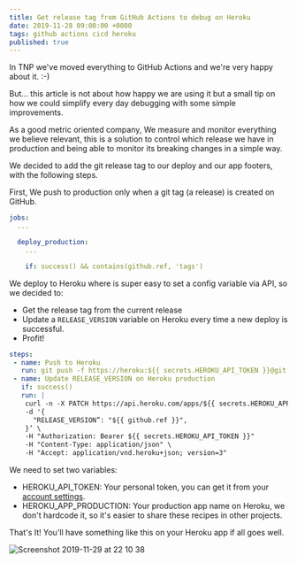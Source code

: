 ```yaml
---
title: Get release tag from GitHub Actions to debug on Heroku
date: 2019-11-28 09:00:00 +0000
tags: github actions cicd heroku
published: true
---
```


In TNP we've moved everything to GitHub Actions and we're very happy about it. :-)

But... this article is not about how happy we are using it but a small tip on how we could simplify every day debugging with some simple improvements.

As a good metric oriented company, We measure and monitor everything we believe relevant, this is a solution to control which release we have in production and being able to monitor its breaking changes in a simple way.

We decided to add the git release tag to our deploy and our app footers, with the following steps.

First, We push to production only when a git tag (a release) is created on GitHub.

```yaml
jobs:
  ...

  deploy_production:
    ...

    if: success() && contains(github.ref, 'tags')
```

We deploy to Heroku where is super easy to set a config variable via API, so we decided to:

- Get the release tag from the current release
- Update a `RELEASE_VERSION` variable on Heroku every time a new deploy is successful.
- Profit!

```yaml
steps:
 - name: Push to Heroku
   run: git push -f https://heroku:${{ secrets.HEROKU_API_TOKEN }}@git.heroku.com/${{ secrets.HEROKU_APP_PRODUCTION }}.git origin/master:master
 - name: Update RELEASE_VERSION on Heroku production
   if: success()
   run: |
    curl -n -X PATCH https://api.heroku.com/apps/${{ secrets.HEROKU_APP_PRODUCTION }}/config-vars \
    -d '{
      "RELEASE_VERSION”: "${{ github.ref }}",
    }’ \
    -H "Authorization: Bearer ${{ secrets.HEROKU_API_TOKEN }}"
    -H "Content-Type: application/json" \
    -H "Accept: application/vnd.heroku+json; version=3"
```

We need to set two variables:

- HEROKU_API_TOKEN: Your personal token, you can get it from your [account settings](https://dashboard.heroku.com/account).
- HEROKU_APP_PRODUCTION: Your production app name on Heroku, we don't hardcode it, so it's easier to share these recipes in other projects.

That's It! You'll have something like this on your Heroku app if all goes well.

![Screenshot 2019-11-29 at 22 10 38](https://user-images.githubusercontent.com/488556/69890303-37c27600-12f5-11ea-9280-6a89fa3b74c4.png)


